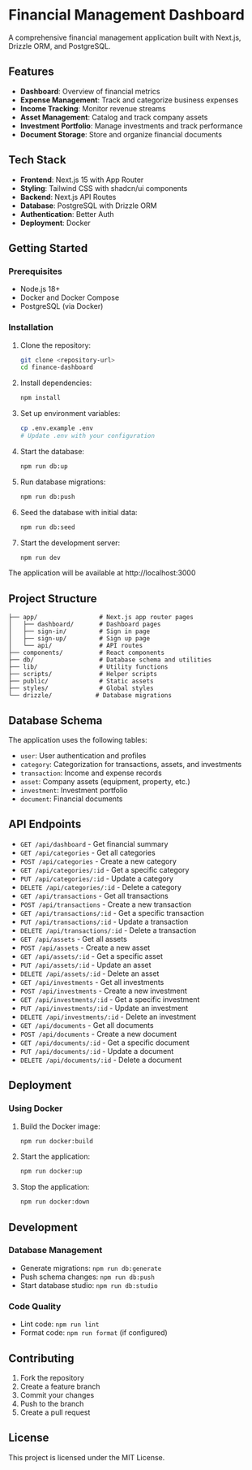 # Financial Management Dashboard

A comprehensive financial management application built with Next.js, Drizzle ORM, and PostgreSQL.

## Features

- **Dashboard**: Overview of financial metrics
- **Expense Management**: Track and categorize business expenses
- **Income Tracking**: Monitor revenue streams
- **Asset Management**: Catalog and track company assets
- **Investment Portfolio**: Manage investments and track performance
- **Document Storage**: Store and organize financial documents

## Tech Stack

- **Frontend**: Next.js 15 with App Router
- **Styling**: Tailwind CSS with shadcn/ui components
- **Backend**: Next.js API Routes
- **Database**: PostgreSQL with Drizzle ORM
- **Authentication**: Better Auth
- **Deployment**: Docker

## Getting Started

### Prerequisites

- Node.js 18+
- Docker and Docker Compose
- PostgreSQL (via Docker)

### Installation

1. Clone the repository:
   ```bash
   git clone <repository-url>
   cd finance-dashboard
   ```

2. Install dependencies:
   ```bash
   npm install
   ```

3. Set up environment variables:
   ```bash
   cp .env.example .env
   # Update .env with your configuration
   ```

4. Start the database:
   ```bash
   npm run db:up
   ```

5. Run database migrations:
   ```bash
   npm run db:push
   ```

6. Seed the database with initial data:
   ```bash
   npm run db:seed
   ```

7. Start the development server:
   ```bash
   npm run dev
   ```

The application will be available at http://localhost:3000

## Project Structure

```
├── app/                 # Next.js app router pages
│   ├── dashboard/       # Dashboard pages
│   ├── sign-in/         # Sign in page
│   ├── sign-up/         # Sign up page
│   └── api/             # API routes
├── components/          # React components
├── db/                  # Database schema and utilities
├── lib/                 # Utility functions
├── scripts/             # Helper scripts
├── public/              # Static assets
├── styles/              # Global styles
└── drizzle/            # Database migrations
```

## Database Schema

The application uses the following tables:

- `user`: User authentication and profiles
- `category`: Categorization for transactions, assets, and investments
- `transaction`: Income and expense records
- `asset`: Company assets (equipment, property, etc.)
- `investment`: Investment portfolio
- `document`: Financial documents

## API Endpoints

- `GET /api/dashboard` - Get financial summary
- `GET /api/categories` - Get all categories
- `POST /api/categories` - Create a new category
- `GET /api/categories/:id` - Get a specific category
- `PUT /api/categories/:id` - Update a category
- `DELETE /api/categories/:id` - Delete a category
- `GET /api/transactions` - Get all transactions
- `POST /api/transactions` - Create a new transaction
- `GET /api/transactions/:id` - Get a specific transaction
- `PUT /api/transactions/:id` - Update a transaction
- `DELETE /api/transactions/:id` - Delete a transaction
- `GET /api/assets` - Get all assets
- `POST /api/assets` - Create a new asset
- `GET /api/assets/:id` - Get a specific asset
- `PUT /api/assets/:id` - Update an asset
- `DELETE /api/assets/:id` - Delete an asset
- `GET /api/investments` - Get all investments
- `POST /api/investments` - Create a new investment
- `GET /api/investments/:id` - Get a specific investment
- `PUT /api/investments/:id` - Update an investment
- `DELETE /api/investments/:id` - Delete an investment
- `GET /api/documents` - Get all documents
- `POST /api/documents` - Create a new document
- `GET /api/documents/:id` - Get a specific document
- `PUT /api/documents/:id` - Update a document
- `DELETE /api/documents/:id` - Delete a document

## Deployment

### Using Docker

1. Build the Docker image:
   ```bash
   npm run docker:build
   ```

2. Start the application:
   ```bash
   npm run docker:up
   ```

3. Stop the application:
   ```bash
   npm run docker:down
   ```

## Development

### Database Management

- Generate migrations: `npm run db:generate`
- Push schema changes: `npm run db:push`
- Start database studio: `npm run db:studio`

### Code Quality

- Lint code: `npm run lint`
- Format code: `npm run format` (if configured)

## Contributing

1. Fork the repository
2. Create a feature branch
3. Commit your changes
4. Push to the branch
5. Create a pull request

## License

This project is licensed under the MIT License.